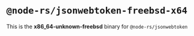 # `@node-rs/jsonwebtoken-freebsd-x64`

This is the **x86_64-unknown-freebsd** binary for `@node-rs/jsonwebtoken`
